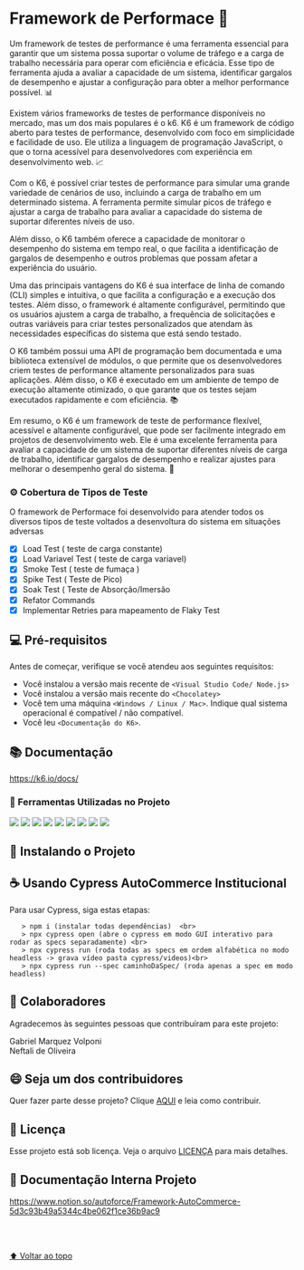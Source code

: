 

#  Framework de Performace 🚀

Um framework de testes de performance é uma ferramenta essencial para garantir que um sistema possa suportar o volume de tráfego e a carga de trabalho necessária para operar com eficiência e eficácia. Esse tipo de ferramenta ajuda a avaliar a capacidade de um sistema, identificar gargalos de desempenho e ajustar a configuração para obter a melhor performance possível. 📊

Existem vários frameworks de testes de performance disponíveis no mercado, mas um dos mais populares é o k6. K6 é um framework de código aberto para testes de performance, desenvolvido com foco em simplicidade e facilidade de uso. Ele utiliza a linguagem de programação JavaScript, o que o torna acessível para desenvolvedores com experiência em desenvolvimento web. 📈

Com o K6, é possível criar testes de performance para simular uma grande variedade de cenários de uso, incluindo a carga de trabalho em um determinado sistema. A ferramenta permite simular picos de tráfego e ajustar a carga de trabalho para avaliar a capacidade do sistema de suportar diferentes níveis de uso.

Além disso, o K6 também oferece a capacidade de monitorar o desempenho do sistema em tempo real, o que facilita a identificação de gargalos de desempenho e outros problemas que possam afetar a experiência do usuário.

Uma das principais vantagens do K6 é sua interface de linha de comando (CLI) simples e intuitiva, o que facilita a configuração e a execução dos testes. Além disso, o framework é altamente configurável, permitindo que os usuários ajustem a carga de trabalho, a frequência de solicitações e outras variáveis ​​para criar testes personalizados que atendam às necessidades específicas do sistema que está sendo testado.

O K6 também possui uma API de programação bem documentada e uma biblioteca extensível de módulos, o que permite que os desenvolvedores criem testes de performance altamente personalizados para suas aplicações. Além disso, o K6 é executado em um ambiente de tempo de execução altamente otimizado, o que garante que os testes sejam executados rapidamente e com eficiência. 📚

Em resumo, o K6 é um framework de teste de performance flexível, acessível e altamente configurável, que pode ser facilmente integrado em projetos de desenvolvimento web. Ele é uma excelente ferramenta para avaliar a capacidade de um sistema de suportar diferentes níveis de carga de trabalho, identificar gargalos de desempenho e realizar ajustes para melhorar o desempenho geral do sistema. 🏅

### ⚙️ Cobertura de Tipos de Teste

O framework de Performace foi desenvolvido para atender todos os diversos tipos de teste voltados a desenvoltura do sistema em situações adversas

- [x] Load Test ( teste de carga constante)
- [x] Load Variavel Test ( teste de carga variavel)
- [x] Smoke Test ( teste de fumaça )
- [x] Spike Test ( Teste de Pico)
- [x] Soak Test ( Teste de Absorção/Imersão
- [x] Refator Commands
- [x] Implementar Retries para mapeamento de Flaky Test

## 💻 Pré-requisitos

Antes de começar, verifique se você atendeu aos seguintes requisitos:
<!---Estes são apenas requisitos de exemplo. Adicionar, duplicar ou remover conforme necessário--->
* Você instalou a versão mais recente de `<Visual Studio Code/ Node.js>`
* Você instalou a versão mais recente do `<Chocolatey>`
* Você tem uma máquina `<Windows / Linux / Mac>`. Indique qual sistema operacional é compatível / não compatível.
* Você leu `<Documentação do K6>`.

## 📚 Documentação 
https://k6.io/docs/



### 🌱 Ferramentas Utilizadas no Projeto

<img src = "https://img.shields.io/badge/-HTML5-E34F26?style=flat&logo=html5&logoColor=white"> <img src = "https://img.shields.io/badge/-CSS3-1572B6?style=flat&logo=css3&logoColor=white">
<img src="https://img.shields.io/badge/-JavaScript-eed718?style=flat&logo=javascript&logoColor=ffffff">
<img src="https://img.shields.io/badge/-Node.js-3C873A?style=flat&logo=Node.js&logoColor=white">
<img src="http://img.shields.io/badge/-Git-F1502F?style=flat&logo=git&logoColor=FFFFFF">
<img src="http://img.shields.io/badge/-Github-000000?style=flat&logo=github&logoColor=FFFFFF">
<img src="http://img.shields.io/badge/-VS%20Code-007ACC?style=flat&logo=visual%20studio%20code&logoColor=white">
<img src="http://img.shields.io/badge/-Heroku-430098?style=flat&logo=heroku&logoColor=white">
<img src="https://img.shields.io/badge/-Jira-222222?style=flat&logo=jira-software&logoColor=white&logoColor=0052CC">

## 🚀 Instalando o Projeto



## ☕ Usando Cypress AutoCommerce Institucional

Para usar Cypress, siga estas etapas:

```
   > npm i (instalar todas dependências)  <br> 
   > npx cypress open (abre o cypress em modo GUI interativo para rodar as specs separadamente) <br>
   > npx cypress run (roda todas as specs em ordem alfabética no modo headless -> grava vídeo pasta cypress/videos)<br>
   > npx cypress run --spec caminhoDaSpec/ (roda apenas a spec em modo headless) 
```

## 🤝 Colaboradores

Agradecemos às seguintes pessoas que contribuíram para este projeto:

Gabriel Marquez Volponi <br>
Neftali de Oliveira

## 😄 Seja um dos contribuidores<br>

Quer fazer parte desse projeto? Clique [AQUI](CONTRIBUTING.md) e leia como contribuir.

## 📝 Licença

Esse projeto está sob licença. Veja o arquivo [LICENÇA](LICENSE.md) para mais detalhes.

## 📖 Documentação Interna Projeto

https://www.notion.so/autoforce/Framework-AutoCommerce-5d3c93b49a5344c4be062f1ce36b9ac9


 <br>
 <br>

[⬆ Voltar ao topo](#nome-do-projeto)<br>
